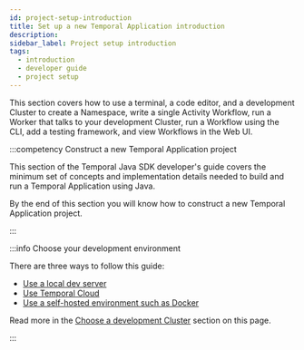 ```yaml
---
id: project-setup-introduction
title: Set up a new Temporal Application introduction
description:
sidebar_label: Project setup introduction
tags:
  - introduction
  - developer guide
  - project setup
---
```


This section covers how to use a terminal, a code editor, and a development Cluster to create a Namespace, write a single Activity Workflow, run a Worker that talks to your development Cluster, run a Workflow using the CLI, add a testing framework, and view Workflows in the Web UI.

:::competency Construct a new Temporal Application project

This section of the Temporal Java SDK developer's guide covers the minimum set of concepts and implementation details needed to build and run a Temporal Application using Java.

By the end of this section you will know how to construct a new Temporal Application project.

:::

:::info Choose your development environment

There are three ways to follow this guide:

- [Use a local dev server](/java/chapter-project-setup/choose-dev-cluster#local-dev-server)
- [Use Temporal Cloud](/java/chapter-project-setup/choose-dev-cluster#temporal-cloud)
- [Use a self-hosted environment such as Docker](/java/chapter-project-setup/choose-dev-cluster#self-hosted-temporal-cluster)

Read more in the [Choose a development Cluster](/java/chapter-project-setup/choose-dev-cluster) section on this page.

:::

